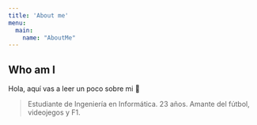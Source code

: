 ```yaml
---
title: 'About me'
menu:
  main:
    name: "AboutMe"
---
```


## Who am I

Hola, aquí vas a leer un poco sobre mi 🤩

> Estudiante de Ingeniería en Informática.
> 23 años. 
> Amante del fútbol, videojegos y F1. 


